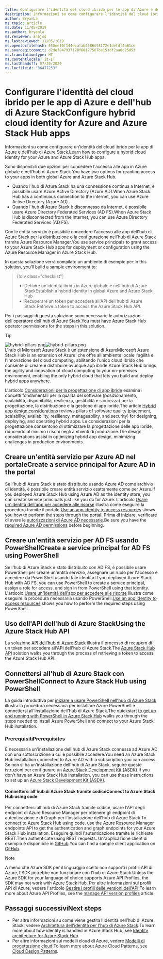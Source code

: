 ```yaml
---
title: Configurare l'identità del cloud ibrido per le app di Azure e dell'hub di Azure Stack
description: Informazioni su come configurare l'identità del cloud ibrido per le app di Azure e dell'hub di Azure Stack.
author: BryanLa
ms.topic: article
ms.date: 11/05/2019
ms.author: bryanla
ms.reviewer: anajod
ms.lastreviewed: 11/05/2019
ms.openlocfilehash: 650eef0f144ecafab4586d93f72e1defdf4a61ce
ms.sourcegitcommit: d2def847937178f68177507be151df2aa8e25d53
ms.translationtype: HT
ms.contentlocale: it-IT
ms.lasthandoff: 07/20/2020
ms.locfileid: "86477253"
---
```

# <a name="configure-hybrid-cloud-identity-for-azure-and-azure-stack-hub-apps"></a><span data-ttu-id="46ac2-103">Configurare l'identità del cloud ibrido per le app di Azure e dell'hub di Azure Stack</span><span class="sxs-lookup"><span data-stu-id="46ac2-103">Configure hybrid cloud identity for Azure and Azure Stack Hub apps</span></span>

<span data-ttu-id="46ac2-104">Informazioni su come configurare un'identità del cloud ibrido per le app di Azure e dell'hub di Azure Stack.</span><span class="sxs-lookup"><span data-stu-id="46ac2-104">Learn how to configure a hybrid cloud identity for your Azure and Azure Stack Hub apps.</span></span>

<span data-ttu-id="46ac2-105">Sono disponibili due opzioni per concedere l'accesso alle app in Azure globale e nell'hub di Azure Stack.</span><span class="sxs-lookup"><span data-stu-id="46ac2-105">You have two options for granting access to your apps in both global Azure and Azure Stack Hub.</span></span>

 * <span data-ttu-id="46ac2-106">Quando l'hub di Azure Stack ha una connessione continua a Internet, è possibile usare Azure Active Directory (Azure AD).</span><span class="sxs-lookup"><span data-stu-id="46ac2-106">When Azure Stack Hub has a continuous connection to the internet, you can use Azure Active Directory (Azure AD).</span></span>
 * <span data-ttu-id="46ac2-107">Quando l'hub di Azure Stack è disconnesso da Internet, è possibile usare Azure Directory Federated Services (AD FS).</span><span class="sxs-lookup"><span data-stu-id="46ac2-107">When Azure Stack Hub is disconnected from the internet, you can use Azure Directory Federated Services (AD FS).</span></span>

<span data-ttu-id="46ac2-108">Con le entità servizio è possibile concedere l'accesso alle app dell'hub di Azure Stack per la distribuzione o la configurazione nell'hub di Azure Stack tramite Azure Resource Manager.</span><span class="sxs-lookup"><span data-stu-id="46ac2-108">You use service principals to grant access to your Azure Stack Hub apps for deployment or configuration using the Azure Resource Manager in Azure Stack Hub.</span></span>

<span data-ttu-id="46ac2-109">In questa soluzione verrà compilato un ambiente di esempio per:</span><span class="sxs-lookup"><span data-stu-id="46ac2-109">In this solution, you'll build a sample environment to:</span></span>

> [!div class="checklist"]
> - <span data-ttu-id="46ac2-110">Definire un'identità ibrida in Azure globale e nell'hub di Azure Stack</span><span class="sxs-lookup"><span data-stu-id="46ac2-110">Establish a hybrid identity in global Azure and Azure Stack Hub</span></span>
> - <span data-ttu-id="46ac2-111">Recuperare un token per accedere all'API dell'hub di Azure Stack.</span><span class="sxs-lookup"><span data-stu-id="46ac2-111">Retrieve a token to access the Azure Stack Hub API.</span></span>

<span data-ttu-id="46ac2-112">Per i passaggi di questa soluzione sono necessarie le autorizzazioni dell'operatore dell'hub di Azure Stack.</span><span class="sxs-lookup"><span data-stu-id="46ac2-112">You must have Azure Stack Hub operator permissions for the steps in this solution.</span></span>

> [!Tip]  
> <span data-ttu-id="46ac2-113">![hybrid-pillars.png](./media/solution-deployment-guide-cross-cloud-scaling/hybrid-pillars.png)</span><span class="sxs-lookup"><span data-stu-id="46ac2-113">![hybrid-pillars.png](./media/solution-deployment-guide-cross-cloud-scaling/hybrid-pillars.png)</span></span>  
> <span data-ttu-id="46ac2-114">L'hub di Microsoft Azure Stack è un'estensione di Azure</span><span class="sxs-lookup"><span data-stu-id="46ac2-114">Microsoft Azure Stack Hub is an extension of Azure.</span></span> <span data-ttu-id="46ac2-115">che offre all'ambiente locale l'agilità e l'innovazione del cloud computing, abilitando l'unico cloud ibrido che consente di creare e distribuire ovunque app ibride.</span><span class="sxs-lookup"><span data-stu-id="46ac2-115">Azure Stack Hub brings the agility and innovation of cloud computing to your on-premises environment, enabling the only hybrid cloud that lets you build and deploy hybrid apps anywhere.</span></span>  
> 
> <span data-ttu-id="46ac2-116">L'articolo [Considerazioni per la progettazione di app ibride](overview-app-design-considerations.md) esamina i concetti fondamentali per la qualità del software (posizionamento, scalabilità, disponibilità, resilienza, gestibilità e sicurezza) per la progettazione, la distribuzione e la gestione di app ibride.</span><span class="sxs-lookup"><span data-stu-id="46ac2-116">The article [Hybrid app design considerations](overview-app-design-considerations.md) reviews pillars of software quality (placement, scalability, availability, resiliency, manageability, and security) for designing, deploying, and operating hybrid apps.</span></span> <span data-ttu-id="46ac2-117">Le considerazioni per la progettazione consentono di ottimizzare la progettazione delle app ibride, riducendo al minimo i rischi negli ambienti di produzione.</span><span class="sxs-lookup"><span data-stu-id="46ac2-117">The design considerations assist in optimizing hybrid app design, minimizing challenges in production environments.</span></span>

## <a name="create-a-service-principal-for-azure-ad-in-the-portal"></a><span data-ttu-id="46ac2-118">Creare un'entità servizio per Azure AD nel portale</span><span class="sxs-lookup"><span data-stu-id="46ac2-118">Create a service principal for Azure AD in the portal</span></span>

<span data-ttu-id="46ac2-119">Se l'hub di Azure Stack è stato distribuito usando Azure AD come archivio di identità, è possibile creare entità servizio esattamente come per Azure.</span><span class="sxs-lookup"><span data-stu-id="46ac2-119">If you deployed Azure Stack Hub using Azure AD as the identity store, you can create service principals just like you do for Azure.</span></span> <span data-ttu-id="46ac2-120">L'articolo [Usare un'identità dell'app per accedere alle risorse](/azure-stack/operator/azure-stack-create-service-principals.md#manage-an-azure-ad-app-identity) illustra come eseguire la procedura tramite il portale.</span><span class="sxs-lookup"><span data-stu-id="46ac2-120">[Use an app identity to access resources](/azure-stack/operator/azure-stack-create-service-principals.md#manage-an-azure-ad-app-identity) shows you how to perform the steps through the portal.</span></span> <span data-ttu-id="46ac2-121">Prima di iniziare, verificare di avere le [autorizzazioni di Azure AD necessarie](/azure/azure-resource-manager/resource-group-create-service-principal-portal#required-permissions).</span><span class="sxs-lookup"><span data-stu-id="46ac2-121">Be sure you have the [required Azure AD permissions](/azure/azure-resource-manager/resource-group-create-service-principal-portal#required-permissions) before beginning.</span></span>

## <a name="create-a-service-principal-for-ad-fs-using-powershell"></a><span data-ttu-id="46ac2-122">Creare un'entità servizio per AD FS usando PowerShell</span><span class="sxs-lookup"><span data-stu-id="46ac2-122">Create a service principal for AD FS using PowerShell</span></span>

<span data-ttu-id="46ac2-123">Se l'hub di Azure Stack è stato distribuito con AD FS, è possibile usare PowerShell per creare un'entità servizio, assegnare un ruolo per l'accesso e accedere da PowerShell usando tale identità.</span><span class="sxs-lookup"><span data-stu-id="46ac2-123">If you deployed Azure Stack Hub with AD FS, you can use PowerShell to create a service principal, assign a role for access, and sign in from PowerShell using that identity.</span></span> <span data-ttu-id="46ac2-124">L'articolo [Usare un'identità dell'app per accedere alle risorse](/azure-stack/operator/azure-stack-create-service-principals.md#manage-an-ad-fs-app-identity) illustra come eseguire la procedura necessaria usando PowerShell.</span><span class="sxs-lookup"><span data-stu-id="46ac2-124">[Use an app identity to access resources](/azure-stack/operator/azure-stack-create-service-principals.md#manage-an-ad-fs-app-identity) shows you how to perform the required steps using PowerShell.</span></span>

## <a name="using-the-azure-stack-hub-api"></a><span data-ttu-id="46ac2-125">Uso dell'API dell'hub di Azure Stack</span><span class="sxs-lookup"><span data-stu-id="46ac2-125">Using the Azure Stack Hub API</span></span>

<span data-ttu-id="46ac2-126">La soluzione [API dell'hub di Azure Stack](/azure-stack/user/azure-stack-rest-api-use.md) illustra il processo di recupero di un token per accedere all'API dell'hub di Azure Stack.</span><span class="sxs-lookup"><span data-stu-id="46ac2-126">The [Azure Stack Hub API](/azure-stack/user/azure-stack-rest-api-use.md)  solution walks you through the process of retrieving a token to access the Azure Stack Hub API.</span></span>

## <a name="connect-to-azure-stack-hub-using-powershell"></a><span data-ttu-id="46ac2-127">Connettersi all'hub di Azure Stack con PowerShell</span><span class="sxs-lookup"><span data-stu-id="46ac2-127">Connect to Azure Stack Hub using PowerShell</span></span>

<span data-ttu-id="46ac2-128">La guida introduttiva per [iniziare a usare PowerShell nell'hub di Azure Stack](/azure-stack/operator/azure-stack-powershell-install.md) illustra la procedura necessaria per installare Azure PowerShell e connettersi all'installazione dell'hub di Azure Stack.</span><span class="sxs-lookup"><span data-stu-id="46ac2-128">The quickstart [to get up and running with PowerShell in Azure Stack Hub](/azure-stack/operator/azure-stack-powershell-install.md) walks you through the steps needed to install Azure PowerShell and connect to your Azure Stack Hub installation.</span></span>

### <a name="prerequisites"></a><span data-ttu-id="46ac2-129">Prerequisiti</span><span class="sxs-lookup"><span data-stu-id="46ac2-129">Prerequisites</span></span>

<span data-ttu-id="46ac2-130">È necessaria un'installazione dell'hub di Azure Stack connessa ad Azure AD con una sottoscrizione a cui è possibile accedere.</span><span class="sxs-lookup"><span data-stu-id="46ac2-130">You need an Azure Stack Hub installation connected to Azure AD with a subscription you can access.</span></span> <span data-ttu-id="46ac2-131">Se non si ha un'installazione dell'hub di Azure Stack, seguire queste istruzioni per configurare un [Azure Stack Development Kit (ASDK)](/azure-stack/asdk/asdk-install.md).</span><span class="sxs-lookup"><span data-stu-id="46ac2-131">If you don't have an Azure Stack Hub installation, you can use these instructions to set up an [Azure Stack Development Kit (ASDK)](/azure-stack/asdk/asdk-install.md).</span></span>

#### <a name="connect-to-azure-stack-hub-using-code"></a><span data-ttu-id="46ac2-132">Connettersi all'hub di Azure Stack tramite codice</span><span class="sxs-lookup"><span data-stu-id="46ac2-132">Connect to Azure Stack Hub using code</span></span>

<span data-ttu-id="46ac2-133">Per connettersi all'hub di Azure Stack tramite codice, usare l'API degli endpoint di Azure Resource Manager per ottenere gli endpoint di autenticazione e di Graph per l'installazione dell'hub di Azure Stack.</span><span class="sxs-lookup"><span data-stu-id="46ac2-133">To connect to Azure Stack Hub using code, use the Azure Resource Manager endpoints API to get the authentication and graph endpoints for your Azure Stack Hub installation.</span></span> <span data-ttu-id="46ac2-134">Eseguire quindi l'autenticazione tramite le richieste REST.</span><span class="sxs-lookup"><span data-stu-id="46ac2-134">Then authenticate using REST requests.</span></span> <span data-ttu-id="46ac2-135">Un'applicazione client di esempio è disponibile in [GitHub](https://github.com/shriramnat/HybridARMApplication).</span><span class="sxs-lookup"><span data-stu-id="46ac2-135">You can find a sample client application on [GitHub](https://github.com/shriramnat/HybridARMApplication).</span></span>

>[!Note]
><span data-ttu-id="46ac2-136">A meno che Azure SDK per il linguaggio scelto non supporti i profili API di Azure, l'SDK potrebbe non funzionare con l'hub di Azure Stack.</span><span class="sxs-lookup"><span data-stu-id="46ac2-136">Unless the Azure SDK for your language of choice supports Azure API Profiles, the SDK may not work with Azure Stack Hub.</span></span> <span data-ttu-id="46ac2-137">Per altre informazioni sui profili API di Azure, vedere l'articolo [Gestire i profili delle versioni dell'API](/azure-stack/user/azure-stack-version-profiles.md).</span><span class="sxs-lookup"><span data-stu-id="46ac2-137">To learn more about Azure API Profiles, see the [manage API version profiles](/azure-stack/user/azure-stack-version-profiles.md) article.</span></span>

## <a name="next-steps"></a><span data-ttu-id="46ac2-138">Passaggi successivi</span><span class="sxs-lookup"><span data-stu-id="46ac2-138">Next steps</span></span>

- <span data-ttu-id="46ac2-139">Per altre informazioni su come viene gestita l'identità nell'hub di Azure Stack, vedere [Architettura dell'identità per l'hub di Azure Stack](/azure-stack/operator/azure-stack-identity-architecture.md).</span><span class="sxs-lookup"><span data-stu-id="46ac2-139">To learn more about how identity is handled in Azure Stack Hub, see [Identity architecture for Azure Stack Hub](/azure-stack/operator/azure-stack-identity-architecture.md).</span></span>
- <span data-ttu-id="46ac2-140">Per altre informazioni sui modelli cloud di Azure, vedere [Modelli di progettazione cloud](/azure/architecture/patterns).</span><span class="sxs-lookup"><span data-stu-id="46ac2-140">To learn more about Azure Cloud Patterns, see [Cloud Design Patterns](/azure/architecture/patterns).</span></span>
